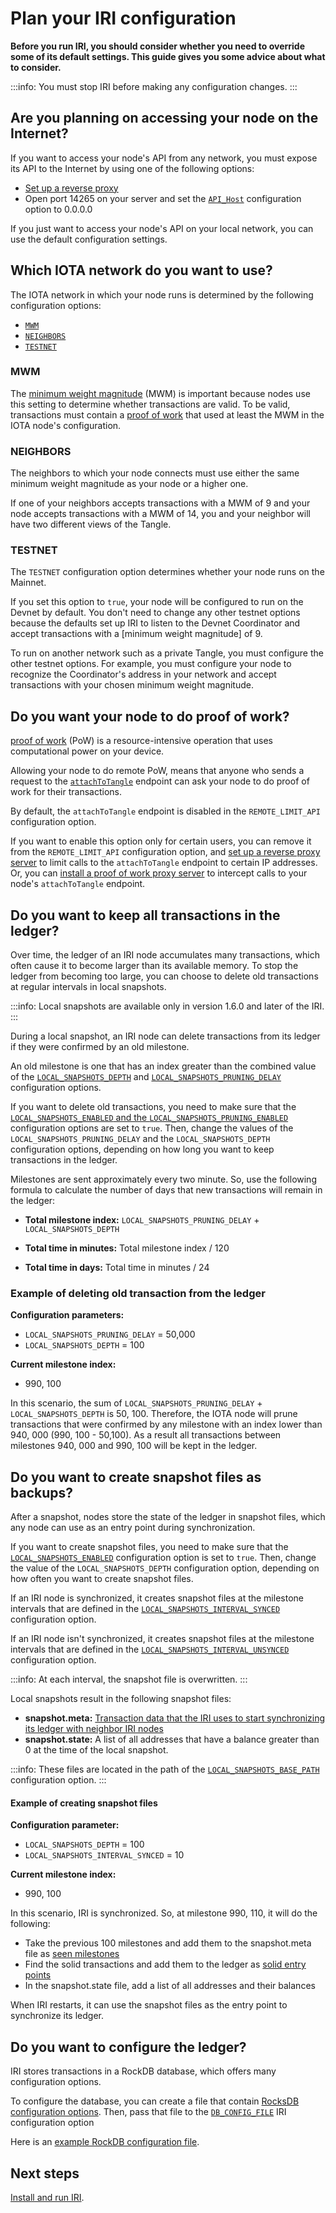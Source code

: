 # Plan your IRI configuration

**Before you run IRI, you should consider whether you need to override some of its default settings. This guide gives you some advice about what to consider.**

:::info:
You must stop IRI before making any configuration changes.
:::

## Are you planning on accessing your node on the Internet?

If you want to access your node's API from any network, you must expose its API to the Internet by using one of the following options:

- [Set up a reverse proxy](../how-to-guides/set-up-a-reverse-proxy.md)
- Open port 14265 on your server and set the [`API_Host`](../references/iri-configuration-options.md) configuration option to 0.0.0.0

If you just want to access your node's API on your local network, you can use the default configuration settings.

## Which IOTA network do you want to use?

The IOTA network in which your node runs is determined by the following configuration options:

- [`MWM`](../references/iri-configuration-options.md#mwm)
- [`NEIGHBORS`](../references/iri-configuration-options.md#neighbors)
- [`TESTNET`](../references/iri-configuration-options.md#testnet)

### MWM

The [minimum weight magnitude](root://getting-started/1.0/references/glossary.md#minimum-weight-magnitude) (MWM) is important because nodes use this setting to determine whether transactions are valid. To be valid, transactions must contain a [proof of work](root://getting-started/1.0/references/glossary.md#proof-of-work) that used at least the MWM in the IOTA node's configuration.

### NEIGHBORS

The neighbors to which your node connects must use either the same minimum weight magnitude as your node or a higher one.

If one of your neighbors accepts transactions with a MWM of 9 and your node accepts transactions with a MWM of 14, you and your neighbor will have two different views of the Tangle.

### TESTNET

The `TESTNET` configuration option determines whether your node runs on the Mainnet.

If you set this option to `true`, your node will be configured to run on the Devnet by default. You don't need to change any other testnet options because the defaults set up IRI to listen to the Devnet Coordinator and accept transactions with a [minimum weight magnitude] of 9.

To run on another network such as a private Tangle, you must configure the other testnet options. For example, you must configure your node to recognize the Coordinator's address in your network and accept transactions with your chosen  minimum weight magnitude. 

## Do you want your node to do proof of work?

[proof of work](root://getting-started/1.0/references/glossary.md#proof-of-work) (PoW) is a resource-intensive operation that uses computational power on your device.

Allowing your node to do remote PoW, means that anyone who sends a request to the [`attachToTangle`](../references/api-reference.md#attachToTangle) endpoint can ask your node to do proof of work for their transactions.

By default, the `attachToTangle` endpoint is disabled in the `REMOTE_LIMIT_API` configuration option.

If you want to enable this option only for certain users, you can remove it from the `REMOTE_LIMIT_API` configuration option, and [set up a reverse proxy server](../how-to-guides/set-up-a-reverse-proxy.md) to limit calls to the `attachToTangle` endpoint to certain IP addresses. Or, you can [install a proof of work proxy server](root://proof-of-work-proxy/1.0/overview.md) to intercept calls to your node's `attachToTangle` endpoint.

## Do you want to keep all transactions in the ledger?

Over time, the ledger of an IRI node accumulates many transactions, which often cause it to become larger than its available memory. To stop the ledger from becoming too large, you can choose to delete old transactions at regular intervals in local snapshots.

:::info:
Local snapshots are available only in version 1.6.0 and later of the IRI.
:::

During a local snapshot, an IRI node can delete transactions from its ledger if they were confirmed by an old milestone.

An old milestone is one that has an index greater than the combined value of the [`LOCAL_SNAPSHOTS_DEPTH`](../references/iri-configuration-options.md#local-snapshots-depth) and [`LOCAL_SNAPSHOTS_PRUNING_DELAY`](../references/iri-configuration-options.md#local-snapshots-pruning-delay) configuration options.

If you want to delete old transactions, you need to make sure that the [`LOCAL_SNAPSHOTS_ENABLED` and the `LOCAL_SNAPSHOTS_PRUNING_ENABLED`](../references/iri-configuration-options.md#local-snapshots) configuration options are set to `true`. Then, change the values of the `LOCAL_SNAPSHOTS_PRUNING_DELAY` and the `LOCAL_SNAPSHOTS_DEPTH` configuration options, depending on how long you want to keep transactions in the ledger.

Milestones are sent approximately every two minute. So, use the following formula to calculate the number of days that new transactions will remain in the ledger:

- **Total milestone index:** `LOCAL_SNAPSHOTS_PRUNING_DELAY` + `LOCAL_SNAPSHOTS_DEPTH` 

- **Total time in minutes:** Total milestone index / 120

- **Total time in days:** Total time in minutes / 24

### Example of deleting old transaction from the ledger

**Configuration parameters:**

- `LOCAL_SNAPSHOTS_PRUNING_DELAY` = 50,000
- `LOCAL_SNAPSHOTS_DEPTH` = 100

**Current milestone index:**

- 990, 100

In this scenario, the sum of `LOCAL_SNAPSHOTS_PRUNING_DELAY` + `LOCAL_SNAPSHOTS_DEPTH` is 50, 100. Therefore, the IOTA node will prune transactions that were confirmed by any milestone with an index lower than 940, 000 (990, 100 - 50,100). As a result all transactions between milestones 940, 000 and 990, 100 will be kept in the ledger.

## Do you want to create snapshot files as backups?

After a snapshot, nodes store the state of the ledger in snapshot files, which any node can use as an entry point during synchronization.

If you want to create snapshot files, you need to make sure that the [`LOCAL_SNAPSHOTS_ENABLED`](../references/iri-configuration-options.md#local-snapshots) configuration option is set to `true`. Then, change the value of the `LOCAL_SNAPSHOTS_DEPTH` configuration option, depending on how often you want to create snapshot files.

If an IRI node is synchronized, it creates snapshot files at the milestone intervals that are defined in the [`LOCAL_SNAPSHOTS_INTERVAL_SYNCED`](../references/iri-configuration-options.md#local-snapshots-interval-synced) configuration option.

If an IRI node isn't synchronized, it creates snapshot files at the milestone intervals that are defined in the [`LOCAL_SNAPSHOTS_INTERVAL_UNSYNCED`](../references/iri-configuration-options.md#local-snapshots-interval-unsynced) configuration option.

:::info:
At each interval, the snapshot file is overwritten.
:::

Local snapshots result in the following snapshot files:
- **snapshot.meta:** [Transaction data that the IRI uses to start synchronizing its ledger with neighbor IRI nodes](../references/data-in-the-snapshot-metadata-file.md)
- **snapshot.state:** A list of all addresses that have a balance greater than 0 at the time of the local snapshot.

:::info:
These files are located in the path of the [`LOCAL_SNAPSHOTS_BASE_PATH`](../references/iri-configuration-options.md#local-snapshots-base-path) configuration option.
:::

#### Example of creating snapshot files

**Configuration parameter:**

- `LOCAL_SNAPSHOTS_DEPTH` = 100
- `LOCAL_SNAPSHOTS_INTERVAL_SYNCED` = 10

**Current milestone index:**

- 990, 100

In this scenario, IRI is synchronized. So, at milestone 990, 110, it will do the following:

- Take the previous 100 milestones and add them to the snapshot.meta file as [seen milestones](../references/data-in-the-snapshot-metadata-file.md#seen-milestone)
- Find the solid transactions and add them to the ledger as [solid entry points](../references/data-in-the-snapshot-metadata-file.md#solid-entry-point)
- In the snapshot.state file, add a list of all addresses and their balances

When IRI restarts, it can use the snapshot files as the entry point to synchronize its ledger.

## Do you want to configure the ledger?

IRI stores transactions in a RockDB database, which offers many configuration options.

To configure the database, you can create a file that contain [RocksDB configuration options](https://github.com/facebook/rocksdb/wiki/Setup-Options-and-Basic-Tuning). Then, pass that file to the [`DB_CONFIG_FILE`](../references/iri-configuration-options.md#db-config-file) IRI configuration option

Here is an [example RockDB configuration file](https://github.com/facebook/rocksdb/blob/master/examples/rocksdb_option_file_example.ini). 

## Next steps

[Install and run IRI](../how-to-guides/install-iri.md).